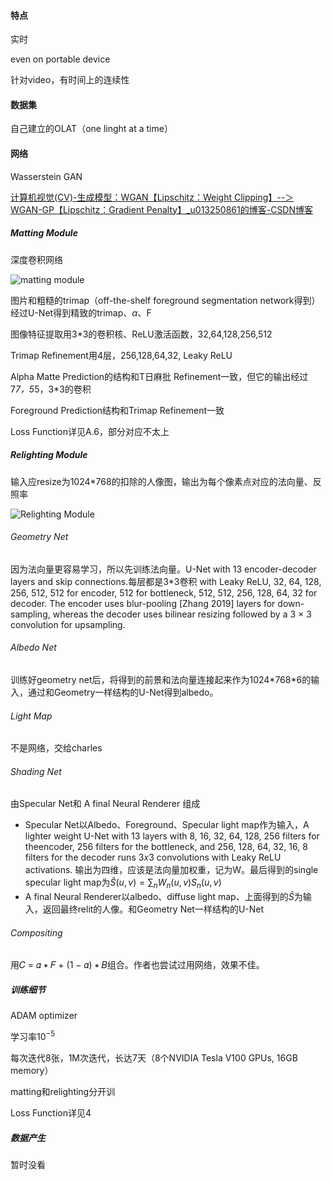 #### 特点

实时

even on portable device

针对video，有时间上的连续性

#### 数据集

自己建立的OLAT（one linght at a time）

#### 网络

Wasserstein GAN

[计算机视觉(CV)-生成模型：WGAN【Lipschitz：Weight Clipping】--＞ WGAN-GP【Lipschitz：Gradient Penalty】_u013250861的博客-CSDN博客](https://blog.csdn.net/u013250861/article/details/112130221)



##### Matting Module

深度卷积网络

![matting module](https://chaosharmonix.github.io/Notebook/assets/images/Snipaste_2022-08-19_13-40-08.png)

图片和粗糙的trimap（off-the-shelf foreground segmentation network得到）经过U-Net得到精致的trimap、$\alpha$、F

图像特征提取用3*3的卷积核、ReLU激活函数，32,64,128,256,512

Trimap Refinement用4层，256,128,64,32, Leaky ReLU

Alpha Matte Prediction的结构和T日麻批 Refinement一致，但它的输出经过7*7，5*5，3*3的卷积

Foreground Prediction结构和Trimap Refinement一致

Loss Function详见A.6，部分对应不太上

##### Relighting Module

输入应resize为1024*768的扣除的人像图，输出为每个像素点对应的法向量、反照率

![Relighting Module](https://chaosharmonix.github.io/Notebook/assets/images/Snipaste_2022-08-19_14-27-55.png)

###### Geometry Net

因为法向量更容易学习，所以先训练法向量。U-Net with 13 encoder-decoder layers and skip connections.每层都是3*3卷积 with Leaky ReLU, 32, 64, 128, 256, 512, 512 for encoder, 512 for bottleneck, 512, 512, 256, 128, 64, 32 for decoder. The encoder uses blur-pooling [Zhang 2019] layers for down-sampling, whereas the decoder uses bilinear resizing followed by a 3 × 3 convolution for upsampling. 

###### Albedo Net

训练好geometry net后，将得到的前景和法向量连接起来作为1024\*768\*6的输入，通过和Geometry一样结构的U-Net得到albedo。

###### Light Map

不是网络，交给charles

###### Shading Net

由Specular Net和 A final Neural Renderer 组成

* Specular Net以Albedo、Foreground、Specular light map作为输入，A lighter weight U-Net with 13 layers with 8, 16, 32, 64, 128, 256 filters for theencoder, 256 filters for the bottleneck, and 256, 128, 64, 32, 16, 8 filters for the decoder runs 3𝑥3 convolutions with Leaky ReLU activations. 输出为四维，应该是法向量加权重，记为W。最后得到的single specular light map为$\hat S(u,v)=\sum_nW_n(u,v)S_n(u,v)$
* A final Neural Renderer以albedo、diffuse light map、上面得到的$\hat S$为输入，返回最终relit的人像。和Geometry Net一样结构的U-Net

###### Compositing

用𝐶 = 𝛼 ∗ 𝐹 + (1 − 𝛼) ∗ 𝐵组合。作者也尝试过用网络，效果不佳。

##### 训练细节

ADAM optimizer

学习率$10^{-5}$

每次迭代8张，1M次迭代，长达7天（8个NVIDIA Tesla V100 GPUs, 16GB memory）

matting和relighting分开训

Loss Function详见4

##### 数据产生

暂时没看